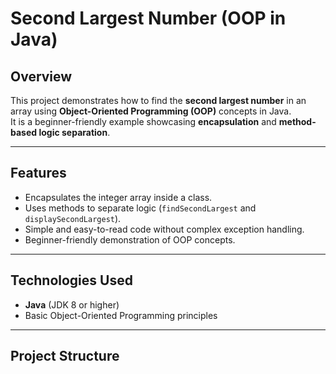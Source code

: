 # Second Largest Number (OOP in Java)

##  Overview
This project demonstrates how to find the **second largest number** in an array using **Object-Oriented Programming (OOP)** concepts in Java.  
It is a beginner-friendly example showcasing **encapsulation** and **method-based logic separation**.

---

##  Features
- Encapsulates the integer array inside a class.
- Uses methods to separate logic (`findSecondLargest` and `displaySecondLargest`).
- Simple and easy-to-read code without complex exception handling.
- Beginner-friendly demonstration of OOP concepts.

---

##  Technologies Used
- **Java** (JDK 8 or higher)
- Basic Object-Oriented Programming principles

---

##  Project Structure
